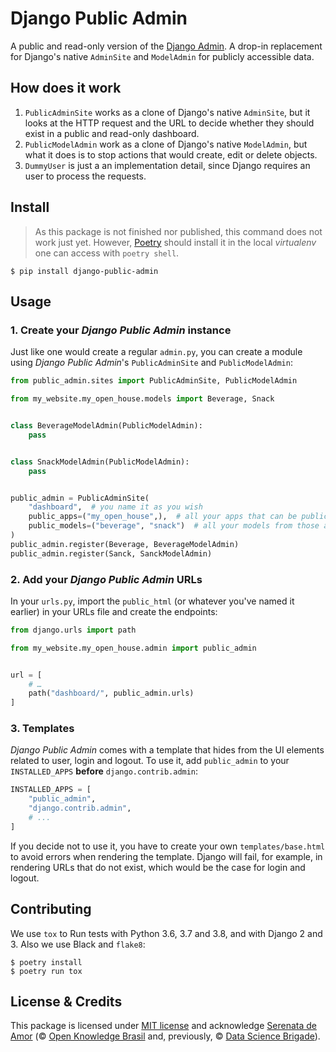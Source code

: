 # Django Public Admin

A public and read-only version of the [Django Admin](https://docs.djangoproject.com/en/3.0/ref/contrib/admin/). A drop-in replacement for Django's native `AdminSite` and `ModelAdmin` for publicly accessible data.

## How does it work

1. `PublicAdminSite` works as a clone of Django's native `AdminSite`, but it looks at the HTTP request and the URL to decide whether they should exist in a public and read-only dashboard.
1. `PublicModelAdmin` work as a clone of Django's native `ModelAdmin`, but what it does is to stop actions that would create, edit or delete objects.
1. `DummyUser` is just a an implementation detail, since Django requires an user to process the requests.

## Install

> As this package is not finished nor published, this command does not work just yet. However, [Poetry](https://python-poetry.org/) should install it in the local _virtualenv_ one can access with `poetry shell`.

```console
$ pip install django-public-admin
```

## Usage

### 1. Create your _Django Public Admin_ instance

Just like one would create a regular `admin.py`, you can create a module using _Django Public Admin_'s `PublicAdminSite` and `PublicModelAdmin`:

```python
from public_admin.sites import PublicAdminSite, PublicModelAdmin

from my_website.my_open_house.models import Beverage, Snack


class BeverageModelAdmin(PublicModelAdmin):
    pass


class SnackModelAdmin(PublicModelAdmin):
    pass


public_admin = PublicAdminSite(
    "dashboard",  # you name it as you wish
    public_apps=("my_open_house",),  # all your apps that can be public accessible
    public_models=("beverage", "snack")  # all your models from those apps that can be public accessible
)
public_admin.register(Beverage, BeverageModelAdmin)
public_admin.register(Sanck, SanckModelAdmin)
```

### 2. Add your _Django Public Admin_ URLs

In your `urls.py`, import the `public_html` (or whatever you've named it earlier) in your URLs file and create the endpoints:

```python
from django.urls import path

from my_website.my_open_house.admin import public_admin


url = [
    # …
    path("dashboard/", public_admin.urls)
]
```

### 3. Templates

_Django Public Admin_ comes with a template that hides from the UI elements related to user, login and logout. To use it, add `public_admin` to your `INSTALLED_APPS` **before** `django.contrib.admin`:

```python
INSTALLED_APPS = [
    "public_admin",
    "django.contrib.admin",
    # ...
]
```

If you decide not to use it, you have to create your own `templates/base.html` to avoid errors when rendering the template. Django will fail, for example, in rendering URLs that do not exist, which would be the case for login and logout.

## Contributing

We use `tox` to Run tests with Python 3.6, 3.7 and 3.8, and with Django 2 and 3. Also we use Black and `flake8`:

```console
$ poetry install
$ poetry run tox
```

## License & Credits

This package is licensed under [MIT license](/LICENSE) and acknowledge [Serenata de Amor](https://github.com/okfn-brasil/serenata-de-amor) (© [Open Knowledge Brasil](https://br.okfn.org) and, previously, © [Data Science Brigade](https://github.com/datasciencebr)).

